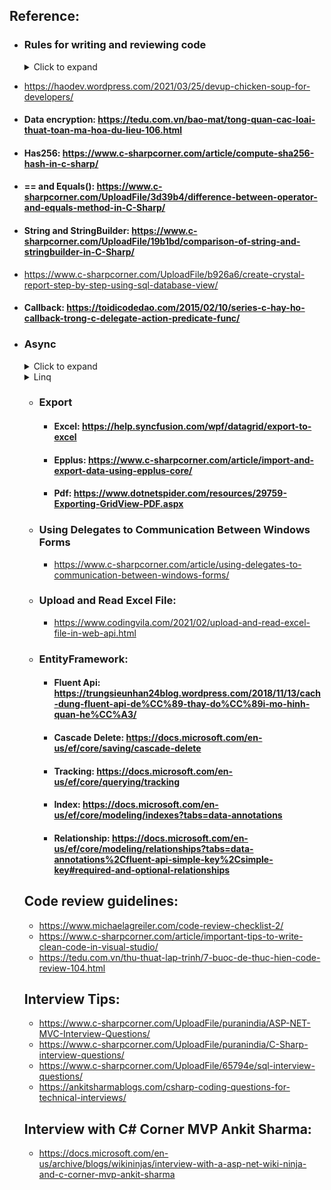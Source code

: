  ## Reference: 
 - ### Rules for writing and reviewing code
   <details>
    <summary>Click to expand</summary>

   -  #### Rule 1: Formatting is king     
   -  #### Rule 2: Is code easy to understand
   -  #### Rule 3: Follow SOLID Principles
   -  #### Rule 4: Don't Repeat Yourself => generalize by abstract class, interface, method
   -  #### Rule 5: Create meaningful names
   -  #### Rule 6: Be Consistent (nhất quán)
   -  #### Rule 7: Do Code run fast (For example use Eager loading to load related entities )
   -  #### Rule 8: Avoid Security Pitfalls (SQL Injection, cross-site scripting)
   -  #### Rule 9: Use Efficient Data Structures and Algorithms
   -  #### Rule 10: Comment and Document
   -  #### Rule 11: Check for Errors and Respond to Them
   -  #### Rule 12: Follow the Coding convention
   -  #### Rule 13: Avoid Deep Nesting
   -  #### Rule 14: Use ternary operator instead of If else
   -  #### Rule 15: Avoid Magic Number https://stackoverflow.com/questions/47882/what-is-a-magic-number-and-why-is-it-bad
   -  References: 
      -  ### https://www.informit.com/articles/article.aspx?p=2223710
      -  ### https://code.tutsplus.com/tutorials/top-15-best-practices-for-writing-super-readable-code--net-8118
  </details>  
        
  -  https://haodev.wordpress.com/2021/03/25/devup-chicken-soup-for-developers/
  -  #### Data encryption: https://tedu.com.vn/bao-mat/tong-quan-cac-loai-thuat-toan-ma-hoa-du-lieu-106.html
  -  #### Has256: https://www.c-sharpcorner.com/article/compute-sha256-hash-in-c-sharp/
  -  ####  == and Equals(): https://www.c-sharpcorner.com/UploadFile/3d39b4/difference-between-operator-and-equals-method-in-C-Sharp/
  -  #### String and StringBuilder: https://www.c-sharpcorner.com/UploadFile/19b1bd/comparison-of-string-and-stringbuilder-in-C-Sharp/
  -  https://www.c-sharpcorner.com/UploadFile/b926a6/create-crystal-report-step-by-step-using-sql-database-view/ 
  -  #### Callback: https://toidicodedao.com/2015/02/10/series-c-hay-ho-callback-trong-c-delegate-action-predicate-func/
- ### Async
  <details>
    <summary>Click to expand</summary>
 
   -  #### Task: https://www.c-sharpcorner.com/UploadFile/dacca2/asynchronous-programming-in-C-Sharp-5-0-part-3-understand-task/
   -  https://docs.microsoft.com/en-us/dotnet/csharp/programming-guide/concepts/async/
  </details>
  <details>
    <summary>Linq</summary>
 
   -  https://www.c-sharpcorner.com/UploadFile/a20beb/ienumerable-vs-iqueryable-in-linq/k/
   -  https://tedu.com.vn/lap-trinh-c/su-khac-nhau-giua-ienumerable-va-iqueryable-35.html
   -  #### Earger loading: https://tedu.com.vn/lap-trinh-aspnet/tim-hieu-ve-lazyloading-va-earger-loading-trong-entity-framework-120.html
   -  #### Left join: https://www.c-sharpcorner.com/blogs/working-with-left-outer-join-using-lambda-and-linq
  </details>
       
  -  ### 	Export
       -  #### Excel: https://help.syncfusion.com/wpf/datagrid/export-to-excel
       -  #### Epplus: https://www.c-sharpcorner.com/article/import-and-export-data-using-epplus-core/
       -  #### Pdf: https://www.dotnetspider.com/resources/29759-Exporting-GridView-PDF.aspx
  -  ### 	Using Delegates to Communication Between Windows Forms  
       -  https://www.c-sharpcorner.com/article/using-delegates-to-communication-between-windows-forms/
  -  ### Upload and Read Excel File:  
       -  https://www.codingvila.com/2021/02/upload-and-read-excel-file-in-web-api.html
  -  ### EntityFramework:  
       -  #### Fluent Api: https://trungsieunhan24blog.wordpress.com/2018/11/13/cach-dung-fluent-api-de%CC%89-thay-do%CC%89i-mo-hinh-quan-he%CC%A3/
       -  #### Cascade Delete: https://docs.microsoft.com/en-us/ef/core/saving/cascade-delete
       -  #### Tracking:  https://docs.microsoft.com/en-us/ef/core/querying/tracking
       -  #### Index: https://docs.microsoft.com/en-us/ef/core/modeling/indexes?tabs=data-annotations
       -  #### Relationship: https://docs.microsoft.com/en-us/ef/core/modeling/relationships?tabs=data-annotations%2Cfluent-api-simple-key%2Csimple-key#required-and-optional-relationships
   ## Code review guidelines:
  - https://www.michaelagreiler.com/code-review-checklist-2/
  - https://www.c-sharpcorner.com/article/important-tips-to-write-clean-code-in-visual-studio/
  - https://tedu.com.vn/thu-thuat-lap-trinh/7-buoc-de-thuc-hien-code-review-104.html
   ## Interview Tips:
  - https://www.c-sharpcorner.com/UploadFile/puranindia/ASP-NET-MVC-Interview-Questions/
  - https://www.c-sharpcorner.com/UploadFile/puranindia/C-Sharp-interview-questions/
  - https://www.c-sharpcorner.com/UploadFile/65794e/sql-interview-questions/
  - https://ankitsharmablogs.com/csharp-coding-questions-for-technical-interviews/
   ## Interview with C# Corner MVP Ankit Sharma:
  - https://docs.microsoft.com/en-us/archive/blogs/wikininjas/interview-with-a-asp-net-wiki-ninja-and-c-corner-mvp-ankit-sharma


